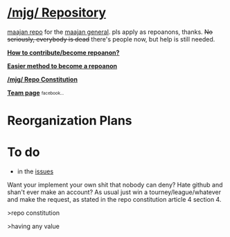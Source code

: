 # [/mjg/ Repository](https://repo.riichi.moe)

[maajan repo](https://repo.riichi.moe) for the [maajan general](https://boards.4channel.org/vg/catalog#s=mjg). pls apply as repoanons, thanks. ~~No seriously, everybody is dead~~ there's people now, but help is still needed.

[**How to contribute/become repoanon?**](https://github.com/vg-mjg/mjg-repo/blob/master/CONTRIBUTING.md)

[**Easier method to become a repoanon**](https://drive.google.com/file/d/1feviU9YQ4o773XEDeZHyjKugNoM1hTgA/view)

[**/mjg/ Repo Constitution**](https://github.com/vg-mjg/mjg-repo/blob/master/CONSTITUTION.md)

[**Team page**](https://github.com/orgs/vg-mjg/teams/repoanons) <sub><sup>facebook...</sup></sub>

# Reorganization Plans

# To do
- in the [issues](https://github.com/vg-mjg/mjg-repo/issues)

Want your implement your own shit that nobody can deny? Hate github and shan't ever make an account? As usual just win a tourney/league/whatever and make the request, as stated in the repo constitution article 4 section 4.

\>repo constitution

\>having any value
